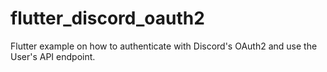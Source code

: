 # flutter_discord_oauth2
Flutter example on how to authenticate with Discord's OAuth2 and use the User's API endpoint.
